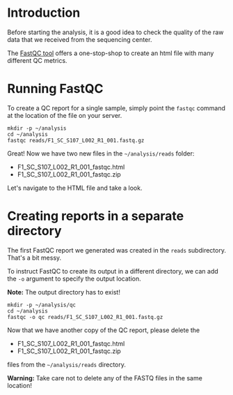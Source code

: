 # Introduction

Before starting the analysis, it is a good idea to check the quality of the raw data
that we received from the sequencing center.

The
[FastQC tool](https://www.bioinformatics.babraham.ac.uk/projects/fastqc/)
offers a one-stop-shop to create an html file with many different QC metrics.

# Running FastQC

To create a QC report for a single sample, simply point the `fastqc` command at the
location of the file on your server.

```
mkdir -p ~/analysis
cd ~/analysis
fastqc reads/F1_SC_S107_L002_R1_001.fastq.gz
```

Great! Now we have two new files in the `~/analysis/reads` folder:

- F1_SC_S107_L002_R1_001_fastqc.html
- F1_SC_S107_L002_R1_001_fastqc.zip

Let's navigate to the HTML file and take a look.

# Creating reports in a separate directory

The first FastQC report we generated was created in the `reads` subdirectory. That's a
bit messy. 

To instruct FastQC to create its output in a different directory, we can
add the `-o` argument to specify the output location.

**Note:** The output directory has to exist!

```
mkdir -p ~/analysis/qc
cd ~/analysis
fastqc -o qc reads/F1_SC_S107_L002_R1_001.fastq.gz
```

Now that we have another copy of the QC report, please delete the 

- F1_SC_S107_L002_R1_001_fastqc.html
- F1_SC_S107_L002_R1_001_fastqc.zip

files from the `~/analysis/reads` directory.

**Warning:** Take care not to delete any of the FASTQ files in the same location!

